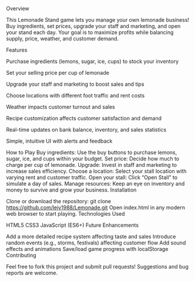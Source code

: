 Overview

This Lemonade Stand game lets you manage your own lemonade business! Buy ingredients, set prices, upgrade your staff and marketing, and open your stand each day. Your goal is to maximize profits while balancing supply, price, weather, and customer demand.

Features

Purchase ingredients (lemons, sugar, ice, cups) to stock your inventory

Set your selling price per cup of lemonade

Upgrade your staff and marketing to boost sales and tips

Choose locations with different foot traffic and rent costs

Weather impacts customer turnout and sales

Recipe customization affects customer satisfaction and demand

Real-time updates on bank balance, inventory, and sales statistics

Simple, intuitive UI with alerts and feedback


How to Play
Buy ingredients: Use the buy buttons to purchase lemons, sugar, ice, and cups within your budget.
Set price: Decide how much to charge per cup of lemonade.
Upgrade: Invest in staff and marketing to increase sales efficiency.
Choose a location: Select your stall location with varying rent and customer traffic.
Open your stall: Click “Open Stall” to simulate a day of sales.
Manage resources: Keep an eye on inventory and money to survive and grow your business.
Installation

Clone or download the repository:
git clone https://github.com/lejy1988/Lemonade.git
Open index.html in any modern web browser to start playing.
Technologies Used

HTML5
CSS3
JavaScript (ES6+)
Future Enhancements

Add a more detailed recipe system affecting taste and sales
Introduce random events (e.g., storms, festivals) affecting customer flow
Add sound effects and animations
Save/load game progress with localStorage
Contributing

Feel free to fork this project and submit pull requests! Suggestions and bug reports are welcome.
